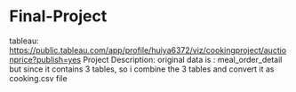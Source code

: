# Final-Project
tableau: https://public.tableau.com/app/profile/huiya6372/viz/cookingproject/auctionprice?publish=yes
Project Description:
original data is : meal_order_detail
but since it contains 3 tables, so i combine the 3 tables and convert it as cooking.csv file
